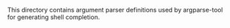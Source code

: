 This directory contains argument parser definitions used by argparse-tool for generating shell completion.
